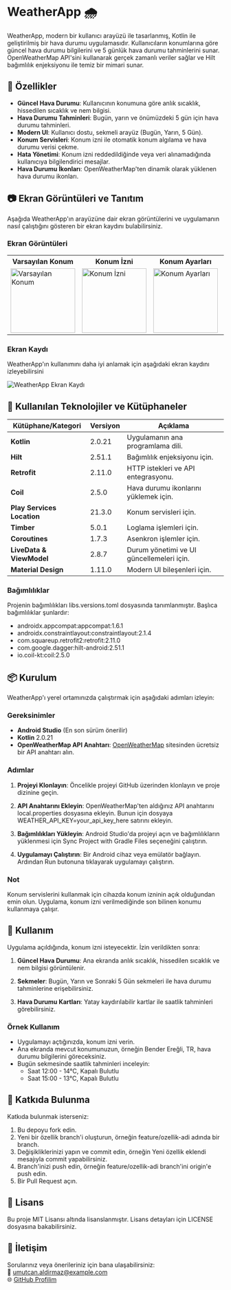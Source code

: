 # WeatherApp :cloud_with_rain:

WeatherApp, modern bir kullanıcı arayüzü ile tasarlanmış, Kotlin ile geliştirilmiş bir hava durumu uygulamasıdır. Kullanıcıların konumlarına göre güncel hava durumu bilgilerini ve 5 günlük hava durumu tahminlerini sunar. OpenWeatherMap API'sini kullanarak gerçek zamanlı veriler sağlar ve Hilt bağımlılık enjeksiyonu ile temiz bir mimari sunar.

## :rocket: Özellikler

- **Güncel Hava Durumu**: Kullanıcının konumuna göre anlık sıcaklık, hissedilen sıcaklık ve nem bilgisi.
- **Hava Durumu Tahminleri**: Bugün, yarın ve önümüzdeki 5 gün için hava durumu tahminleri.
- **Modern UI**: Kullanıcı dostu, sekmeli arayüz (Bugün, Yarın, 5 Gün).
- **Konum Servisleri**: Konum izni ile otomatik konum algılama ve hava durumu verisi çekme.
- **Hata Yönetimi**: Konum izni reddedildiğinde veya veri alınamadığında kullanıcıya bilgilendirici mesajlar.
- **Hava Durumu İkonları**: OpenWeatherMap'ten dinamik olarak yüklenen hava durumu ikonları.

## :camera: Ekran Görüntüleri ve Tanıtım

Aşağıda WeatherApp'ın arayüzüne dair ekran görüntülerini ve uygulamanın nasıl çalıştığını gösteren bir ekran kaydını bulabilirsiniz.

### Ekran Görüntüleri

<table>
  <tr>
    <th>Varsayılan Konum</th>
    <th>Konum İzni</th>
    <th>Konum Ayarları</th>
    <th>Sonraki 5 Gün</th>
    <th>Sekme Seçimi</th>
    <th>Sekme Seçimi</th>
    
  </tr>
  <tr>
    <td><img src="https://github.com/user-attachments/assets/338f520c-5ede-4442-a4a5-0541e45a3cc8" alt="Varsayılan Konum" width="150"/></td>
    <td><img src="https://github.com/user-attachments/assets/4142c49b-cc5c-4a99-b69f-1e8790e7d5c8" alt="Konum İzni" width="150"/></td>
    <td><img src="https://github.com/user-attachments/assets/0b1a7709-3ba7-4d4e-bda2-4b5bd69a4143" alt="Konum Ayarları" width="150"/></td>
    <td><img src="https://github.com/user-attachments/assets/226b6636-dc8b-494c-9980-5b9712021277" alt="Sonraki 5 Gün" width="150"/></td>
    <td><img src="https://github.com/user-attachments/assets/b35a2c36-c3c2-4738-ba68-5082268d1df3" alt="Sekme Seçimi" width="150"/></td>
    <td><img src="https://github.com/user-attachments/assets/31c2ba53-70a3-4350-bc25-15398d1a69d2" alt="Sekme Seçimi" width="150"/></td>
  
  </tr>
</table>

### Ekran Kaydı

WeatherApp'ın kullanımını daha iyi anlamak için aşağıdaki ekran kaydını izleyebilirsini

![WeatherApp Ekran Kaydı](https://github.com/user-attachments/assets/7f8579d1-a99c-4289-8938-5a35a263800e)

## :wrench: Kullanılan Teknolojiler ve Kütüphaneler

| Kütüphane/Kategori          | Versiyon  | Açıklama                                      |
|-----------------------------|-----------|-----------------------------------------------|
| **Kotlin**                  | 2.0.21    | Uygulamanın ana programlama dili.            |
| **Hilt**                    | 2.51.1    | Bağımlılık enjeksiyonu için.                 |
| **Retrofit**                | 2.11.0    | HTTP istekleri ve API entegrasyonu.          |
| **Coil**                    | 2.5.0     | Hava durumu ikonlarını yüklemek için.        |
| **Play Services Location**  | 21.3.0    | Konum servisleri için.                       |
| **Timber**                  | 5.0.1     | Loglama işlemleri için.                      |
| **Coroutines**              | 1.7.3     | Asenkron işlemler için.                      |
| **LiveData & ViewModel**    | 2.8.7     | Durum yönetimi ve UI güncellemeleri için.    |
| **Material Design**         | 1.11.0    | Modern UI bileşenleri için.                  |

### Bağımlılıklar

Projenin bağımlılıkları libs.versions.toml dosyasında tanımlanmıştır. Başlıca bağımlılıklar şunlardır:

- androidx.appcompat:appcompat:1.6.1
- androidx.constraintlayout:constraintlayout:2.1.4
- com.squareup.retrofit2:retrofit:2.11.0
- com.google.dagger:hilt-android:2.51.1
- io.coil-kt:coil:2.5.0

## :package: Kurulum

WeatherApp'ı yerel ortamınızda çalıştırmak için aşağıdaki adımları izleyin:

### Gereksinimler

- **Android Studio** (En son sürüm önerilir)
- **Kotlin** 2.0.21
- **OpenWeatherMap API Anahtarı**: [OpenWeatherMap](https://openweathermap.org/) sitesinden ücretsiz bir API anahtarı alın.

### Adımlar

1. **Projeyi Klonlayın**:
   Öncelikle projeyi GitHub üzerinden klonlayın ve proje dizinine geçin.

2. **API Anahtarını Ekleyin**:
   OpenWeatherMap'ten aldığınız API anahtarını local.properties dosyasına ekleyin. Bunun için dosyaya WEATHER_API_KEY=your_api_key_here satırını ekleyin.

3. **Bağımlılıkları Yükleyin**:
   Android Studio'da projeyi açın ve bağımlılıkların yüklenmesi için Sync Project with Gradle Files seçeneğini çalıştırın.

4. **Uygulamayı Çalıştırın**:
   Bir Android cihaz veya emülatör bağlayın. Ardından Run butonuna tıklayarak uygulamayı çalıştırın.

### Not
Konum servislerini kullanmak için cihazda konum izninin açık olduğundan emin olun. Uygulama, konum izni verilmediğinde son bilinen konumu kullanmaya çalışır.

## :book: Kullanım

Uygulama açıldığında, konum izni isteyecektir. İzin verildikten sonra:

1. **Güncel Hava Durumu**:
   Ana ekranda anlık sıcaklık, hissedilen sıcaklık ve nem bilgisi görüntülenir.

2. **Sekmeler**:
   Bugün, Yarın ve Sonraki 5 Gün sekmeleri ile hava durumu tahminlerine erişebilirsiniz.

3. **Hava Durumu Kartları**:
   Yatay kaydırılabilir kartlar ile saatlik tahminleri görebilirsiniz.

### Örnek Kullanım

- Uygulamayı açtığınızda, konum izni verin.
- Ana ekranda mevcut konumunuzun, örneğin Bender Ereğli, TR, hava durumu bilgilerini göreceksiniz.
- Bugün sekmesinde saatlik tahminleri inceleyin:
  - Saat 12:00 - 14°C, Kapalı Bulutlu
  - Saat 15:00 - 13°C, Kapalı Bulutlu

## :handshake: Katkıda Bulunma

Katkıda bulunmak isterseniz:

1. Bu depoyu fork edin.
2. Yeni bir özellik branch'i oluşturun, örneğin feature/ozellik-adi adında bir branch.
3. Değişikliklerinizi yapın ve commit edin, örneğin Yeni özellik eklendi mesajıyla commit yapabilirsiniz.
4. Branch'inizi push edin, örneğin feature/ozellik-adi branch'ini origin'e push edin.
5. Bir Pull Request açın.

## :memo: Lisans

Bu proje MIT Lisansı altında lisanslanmıştır. Lisans detayları için LICENSE dosyasına bakabilirsiniz.

## :email: İletişim

Sorularınız veya önerileriniz için bana ulaşabilirsiniz:  
:email: [umutcan.aldirmaz@example.com](mailto:umutcan.aldirmaz@example.com)  
:globe_with_meridians: [GitHub Profilim](https://github.com/UmutCanAldirmaz)
